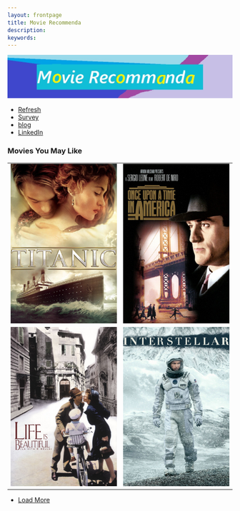 ```yaml
---
layout: frontpage
title: Movie Recommenda
description: 
keywords: 
---
```


<img src="TT.jpg" alt="R/qtlcharts example" title="R/qtlcharts example"/>

  
  
<div class="navbar">
  <div class="navbar-inner">
      <ul class="nav">
          <li><a href="{{ BASE_PATH }}/assets/broman_cv.pdf">Refresh</a></li>
          <li><a href="https://github.com/bsharvey">Survey</a></li>
          <li><a href="http://kbroman.org/blog">blog</a></li>
          <li><a href="https://www.linkedin.com/in/benjamin-harvey-ph-d-1928839a/">LinkedIn</a></li>
      </ul>
  </div>
</div>

### <a name="Portfolio"></a>Movies You May Like

<table class="wide">
<tr>
  <td class="left">
    <a href="https://www.imdb.com/title/tt0120338/">
        <img src="M1.jpg" alt="R/qtlcharts example" title="R/qtlcharts example"/>
    </a>
  </td>

  <td class="right">
    <a href="https://www.imdb.com/title/tt0087843/">
        <img src="M2.jpg" alt="Tian et
        al. (2016) Fig 4" title="Tian et al. (2016) Fig 4"/>
    </a>
  </td>
</tr>
<tr>
  <td class="left">
    <a href="https://www.imdb.com/title/tt0118799/">
        <img src="M3.jpg" alt="Broman et al. (2013) Fig 7" title="Broman et al. (2013) Fig 7"/>
    </a>
  </td>
  <td class="right">
    <a href="https://www.imdb.com/title/tt3808342/">
        <img src="M4.jpg" alt="Tian et al. (2015) Fig 4" title="Tian et al. (2015) Fig 4"/>
    </a>
  </td>
</tr>
</table>

<div class="navbar">
  <div class="navbar-inner">
      <ul class="nav">
          <li><a href="morefigs.html">Load More</a></li>
      </ul>
  </div>
</div>
